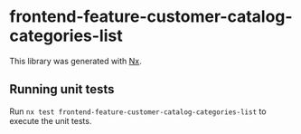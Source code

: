 # frontend-feature-customer-catalog-categories-list

This library was generated with [Nx](https://nx.dev).

## Running unit tests

Run `nx test frontend-feature-customer-catalog-categories-list` to execute the unit tests.
